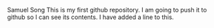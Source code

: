 Samuel Song
This is my first github repository.
I am going to push it to github so I can see its contents.
I have added a line to this.
